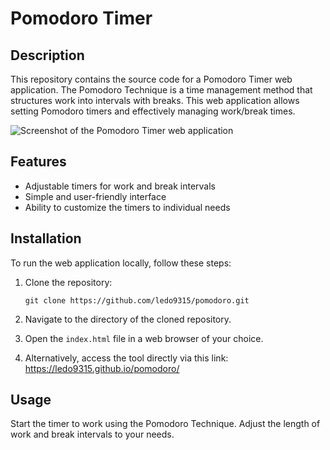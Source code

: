 # Pomodoro Timer

## Description
This repository contains the source code for a Pomodoro Timer web application. The Pomodoro Technique is a time management method that structures work into intervals with breaks. This web application allows setting Pomodoro timers and effectively managing work/break times.

![Screenshot of the Pomodoro Timer web application](https://i.postimg.cc/G3ZsS7hv/Screenshot-2023-12-06-044457.png)

## Features
- Adjustable timers for work and break intervals
- Simple and user-friendly interface
- Ability to customize the timers to individual needs

## Installation
To run the web application locally, follow these steps:

1. Clone the repository:

   ```
   git clone https://github.com/ledo9315/pomodoro.git
   ```
   
2. Navigate to the directory of the cloned repository.

3. Open the `index.html` file in a web browser of your choice.
   
5. Alternatively, access the tool directly via this link: https://ledo9315.github.io/pomodoro/

## Usage
Start the timer to work using the Pomodoro Technique. Adjust the length of work and break intervals to your needs.


